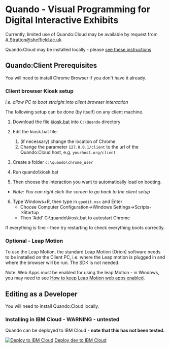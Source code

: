 # Quando - Visual Programming for Digital Interactive Exhibits

Currently, limited use of Quando:Cloud may be available by request from A.Stratton@sheffield.ac.uk.

Quando:Cloud may be installed locally - please [see these instructions](./docs/install_local_cloud.md)
## Quando:Client Prerequisites

You will need to install Chrome Browser if you don't have it already.

### Client browser Kiosk setup
_i.e. allow PC to boot straight into client browser interaction_

The following setup can be done (by itself) on any client machine.

1. Download the file [kiosk.bat](https://github.com/andrewfstratton/quando/blob/master/kiosk.bat) into `C:\Quando` directory

2. Edit the kiosk.bat file:
   1. (if necessary) change the location of Chrome
   2. Change the parameter `127.0.0.1/client` to the url of the Quando:Cloud host, e.g. `yourhost.org/client`
3. Create a folder `c:\quando\chrome_user`
4. Run quando\kiosk.bat
5. Then choose the interaction you want to automatically load on booting.
  - _Note: You can right click the screen to go back to the client setup_
6. Type Windows+R, then type in `gpedit.msc` and Enter
    * Choose Computer Configuration->Windows Settings->Scripts->Startup
    * Then 'Add' C:\quando\kiosk.bat to autostart Chrome

If everything is fine - then try restarting to check everything boots correctly.

### Optional - Leap Motion
To use the Leap Motion, the standard Leap Motion (Orion) software needs to be installed on the Client PC, i.e. where the Leap motion is plugged in and where the browser will be run. The SDK is not needed.

Note: Web Apps must be enabled for using the leap Motion - in Windows, you may need to see [How to keep Leap Motion web apps enabled](https://forums.leapmotion.com/t/allow-web-apps-setting-resets-on-pc-on-computer-restart/8057).

## Editing as a Developer

You will need to install Quando:Cloud locally.
### Installing in IBM Cloud - **WARNING - untested**

Quando can be deployed to IBM Cloud - **note that this has not been tested.**

[![Deploy to IBM Cloud](https://cloud.ibm.com/devops/setup/deploy/button.png)](https://cloud.ibm.com/devops/setup/deploy?repository=https%3A%2F%2Fgithub.com%2Fandrewfstratton%2Fquando.git&branch=master)
[Deploy dev to IBM Cloud](https://cloud.ibm.com/devops/setup/deploy?repository=https%3A%2F%2Fgithub.com%2Fandrewfstratton%2Fquando.git&branch=dev)
